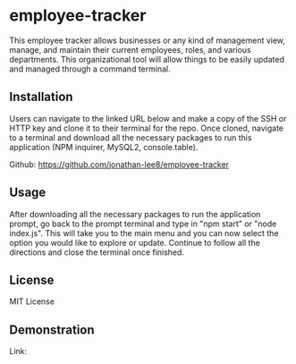 # employee-tracker

This employee tracker allows businesses or any kind of management view, manage, and maintain their current employees, roles, and various departments. This organizational tool will allow things to be easily updated and managed through a command terminal.

## Installation

Users can navigate to the linked URL below and make a copy of the SSH or HTTP key and clone it to their terminal for the repo. Once cloned, navigate to a terminal and download all the necessary packages to run this application (NPM inquirer, MySQL2, console.table).

Github: https://github.com/jonathan-lee8/employee-tracker

## Usage

After downloading all the necessary packages to run the application prompt, go back to the prompt terminal and type in "npm start" or "node index.js". This will take you to the main menu and you can now select the option you would like to explore or update. Continue to follow all the directions and close the terminal once finished.

## License

MIT License

## Demonstration

Link: 